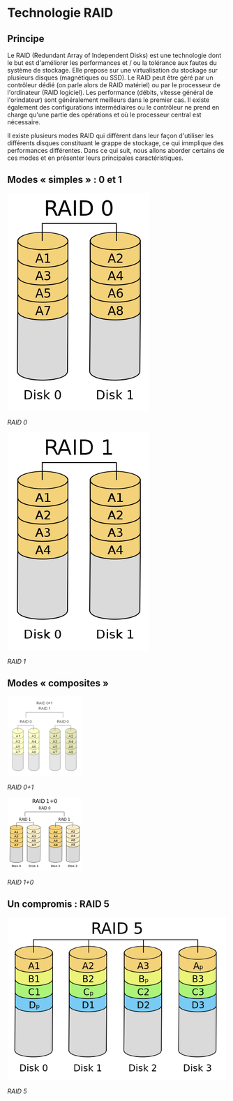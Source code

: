 # Technologie RAID

## Principe

Le RAID (Redundant Array of Independent Disks) est une technologie dont le but est d'améliorer les performances et / ou la tolérance aux fautes du système de stockage. Elle prepose sur une virtualisation du stockage sur plusieurs disques (magnétiques ou SSD). Le RAID peut être géré par un contrôleur dédié (on parle alors de RAID matériel) ou par le processeur de l'ordinateur (RAID logiciel). Les performance (débits, vitesse général de l'orindateur) sont généralement meilleurs dans le premier cas. Il existe également des  configurations intermédiaires ou le contrôleur ne prend en charge qu'une partie des opérations et où le processeur central est nécessaire.

Il existe plusieurs modes RAID qui diffèrent dans leur façon d'utiliser les différents disques constituant le grappe de stockage, ce qui immplique des performances différentes. Dans ce qui suit, nous allons aborder certains de ces modes et en présenter leurs principales caractéristiques.

## Modes « simples » : 0 et 1

![](figures/raid0.png) 

*RAID 0*

![](figures/raid1.png) 

*RAID 1*

## Modes « composites »

![](figures/raid0p1.png) 

*RAID 0+1*

![](figures/raid1p0.png) 

*RAID 1+0*


## Un compromis : RAID 5

![](figures/raid5.png) 


*RAID 5*
